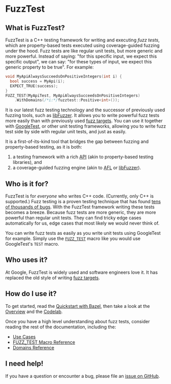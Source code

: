 # FuzzTest

## What is FuzzTest?

FuzzTest is a C++ testing framework for writing and executing *fuzz tests*,
which are property-based tests executed using coverage-guided fuzzing under the
hood. Fuzz tests are like regular unit tests, but more generic and more
powerful. Instead of saying: "for this specific input, we expect this specific
output", we can say: "for these types of input, we expect this generic property
to be true". For example:

```c++
void MyApiAlwaysSucceedsOnPositiveIntegers(int i) {
  bool success = MyApi(i);
  EXPECT_TRUE(success);
}
FUZZ_TEST(MyApiTest, MyApiAlwaysSucceedsOnPositiveIntegers)
    .WithDomains(/*i:*/fuzztest::Positive<int>());
```

It is our latest fuzz testing technology and the successor of previously used
fuzzing tools, such as [libFuzzer](https://llvm.org/docs/LibFuzzer.html). It
allows you to write powerful fuzz tests more easily than with previously used
[fuzz targets](https://llvm.org/docs/LibFuzzer.html#fuzz-target). You can use it
together with [GoogleTest](https://google.github.io/googletest/), or other unit
testing frameworks, allowing you to write fuzz test side by side with regular
unit tests, and just as easily.

It is a first-of-its-kind tool that bridges the gap between fuzzing and
property-based testing, as it is both:

1.  a testing framework with a rich [API](domains-reference.md) (akin to
    property-based testing libraries), and
2.  a coverage-guided fuzzing engine (akin to
    [AFL](https://github.com/google/AFL) or
    [libFuzzer](https://llvm.org/docs/LibFuzzer.html)).

## Who is it for?

FuzzTest is for *everyone* who writes C++ code. (Currently, only C++ is
supported.) Fuzz testing is a proven testing technique that has found
[tens of thousands of bugs](https://github.com/google/oss-fuzz#trophies). With
the FuzzTest framework writing these tests becomes a breeze. Because fuzz tests
are more generic, they are more powerful than regular unit tests. They can find
tricky edge cases automatically for us, edge cases that most likely we would
never think of.

You can write fuzz tests as easily as you write unit tests using GoogleTest for
example. Simply use the [`FUZZ_TEST`](fuzz-test-macro.md) macro like you would
use GoogleTest's `TEST` macro.

## Who uses it?

At Google, FuzzTest is widely used and software engineers love it. It has
replaced the old style of writing
[fuzz targets](https://llvm.org/docs/LibFuzzer.html#fuzz-target).

## How do I use it?

To get started, read the [Quickstart with Bazel](quickstart-bazel.md), then take
a look at the [Overview](overview.md) and the [Codelab](tutorial.md).

Once you have a high level understanding about fuzz tests, consider reading the
rest of the documentation, including the:

*   [Use Cases](use-cases.md)
*   [FUZZ_TEST Macro Reference](fuzz-test-macro.md)
*   [Domains Reference](domains-reference.md)

## I need help!

If you have a question or encounter a bug, please file an
[issue on GitHub](https://github.com/google/fuzztest/issues).
